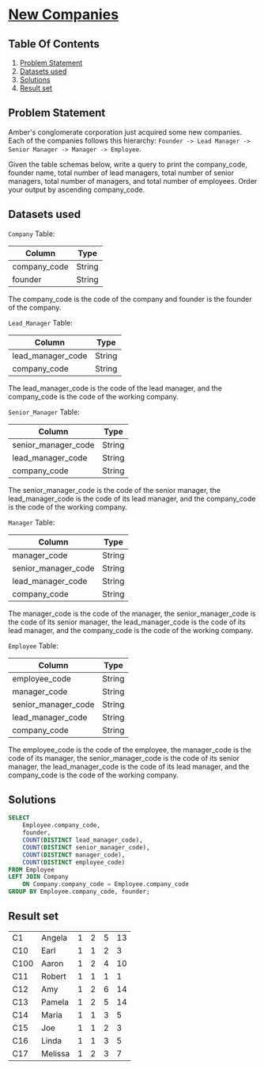 # [New Companies](https://www.hackerrank.com/challenges/the-company/)

## Table Of Contents
1. [Problem Statement](#problem-statement)
2. [Datasets used](#datasets-used)
3. [Solutions](#solutions)
4. [Result set](#result-set)

## Problem Statement

Amber's conglomerate corporation just acquired some new companies. Each of the companies follows this hierarchy: ```Founder -> Lead Manager -> Senior Manager -> Manager -> Employee```.

Given the table schemas below, write a query to print the company_code, founder name, total number of lead managers, total number of senior managers, total number of managers, and total number of employees. Order your output by ascending company_code.

## Datasets used

```Company``` Table:

| Column       | Type   |
| ------------ | ------ |
| company_code | String |
| founder      | String |

The company_code is the code of the company and founder is the founder of the company.

```Lead_Manager``` Table:

| Column            | Type   |
| ----------------- | ------ |
| lead_manager_code | String |
| company_code      | String |

The lead_manager_code is the code of the lead manager, and the company_code is the code of the working company.

```Senior_Manager``` Table:

| Column              | Type   |
| ------------------- | ------ |
| senior_manager_code | String |
| lead_manager_code   | String |
| company_code        | String |

The senior_manager_code is the code of the senior manager, the lead_manager_code is the code of its lead manager, and the company_code is the code of the working company. 

```Manager``` Table:

| Column              | Type   |
| ------------------- | ------ |
| manager_code        | String |
| senior_manager_code | String |
| lead_manager_code   | String |
| company_code        | String |

The manager_code is the code of the manager, the senior_manager_code is the code of its senior manager, the lead_manager_code is the code of its lead manager, and the company_code is the code of the working company. 

```Employee``` Table:

| Column              | Type   |
| ------------------- | ------ |
| employee_code       | String |
| manager_code        | String |
| senior_manager_code | String |
| lead_manager_code   | String |
| company_code        | String |

The employee_code is the code of the employee, the manager_code is the code of its manager, the senior_manager_code is the code of its senior manager, the lead_manager_code is the code of its lead manager, and the company_code is the code of the working company.

## Solutions

```sql
SELECT 
    Employee.company_code, 
    founder, 
    COUNT(DISTINCT lead_manager_code), 
    COUNT(DISTINCT senior_manager_code), 
    COUNT(DISTINCT manager_code), 
    COUNT(DISTINCT employee_code)
FROM Employee
LEFT JOIN Company 
    ON Company.company_code = Employee.company_code
GROUP BY Employee.company_code, founder;
```

## Result set

|      |         |   |   |   |    |
| ---- | ------- | - | - | - | -- |
| C1   | Angela  | 1 | 2 | 5 | 13 |
| C10  | Earl    | 1 | 1 | 2 | 3  |
| C100 | Aaron   | 1 | 2 | 4 | 10 |
| C11  | Robert  | 1 | 1 | 1 | 1  |
| C12  | Amy     | 1 | 2 | 6 | 14 |
| C13  | Pamela  | 1 | 2 | 5 | 14 |
| C14  | Maria   | 1 | 1 | 3 | 5  |
| C15  | Joe     | 1 | 1 | 2 | 3  |
| C16  | Linda   | 1 | 1 | 3 | 5  |
| C17  | Melissa | 1 | 2 | 3 | 7  |